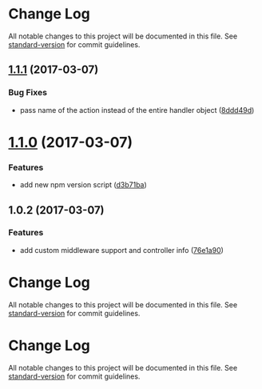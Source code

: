 # Change Log

All notable changes to this project will be documented in this file. See [standard-version](https://github.com/conventional-changelog/standard-version) for commit guidelines.

<a name="1.1.1"></a>
## [1.1.1](https://github.com/lonelyplanet/express-simple-controllers/compare/v1.1.0...v1.1.1) (2017-03-07)


### Bug Fixes

* pass name of the action instead of the entire handler object ([8ddd49d](https://github.com/lonelyplanet/express-simple-controllers/commit/8ddd49d))



<a name="1.1.0"></a>
# [1.1.0](https://github.com/lonelyplanet/express-simple-controllers/compare/v1.0.2...v1.1.0) (2017-03-07)


### Features

* add new npm version script ([d3b71ba](https://github.com/lonelyplanet/express-simple-controllers/commit/d3b71ba))



<a name="1.0.2"></a>
## 1.0.2 (2017-03-07)


### Features

* add custom middleware support and controller info ([76e1a90](https://github.com/lonelyplanet/express-simple-controllers/commit/76e1a90))



# Change Log

All notable changes to this project will be documented in this file. See [standard-version](https://github.com/conventional-changelog/standard-version) for commit guidelines.

# Change Log

All notable changes to this project will be documented in this file. See [standard-version](https://github.com/conventional-changelog/standard-version) for commit guidelines.
